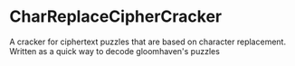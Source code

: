 # CharReplaceCipherCracker
A cracker for ciphertext puzzles that are based on character replacement. Written as a quick way to decode gloomhaven's puzzles
